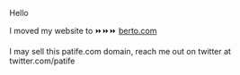 Hello

I moved my website to ⏩⏩⏩ [berto.com](https://berto.com) 


I may sell this patife.com domain, reach me out on twitter at twitter.com/patife 

